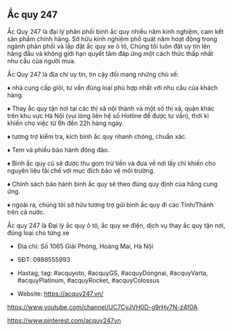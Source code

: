 ## Ắc quy 247

Ắc Quy 247 là đại lý phân phối bình ắc quy nhiều năm kinh nghiệm, cam kết sản phẩm chính hãng. Sở hữu kinh nghiệm phổ quát năm hoạt động trong ngành phân phối và lắp đặt ắc quy xe ô tô, Chúng tôi luôn đặt uy tín lên hàng đầu và không giới hạn quyết tâm đáp ứng một cách thức thấp nhất nhu cầu của người mua.

Ắc Quy 247 là địa chỉ uy tín, tin cậy đối mang những chủ xế:

♦ nhà cung cấp giỏi, tư vấn đúng loại phù hợp nhất với nhu cầu của khách hàng.

♦ Thay ắc quy tận nơi tại các thị xã nội thành và một số thị xã, quận khác trên khu vực Hà Nội (vui lòng liên hệ số Hotline để được tư vấn), thời kì khiến cho việc từ 6h đến 22h hàng ngày.

♦ tương trợ kiểm tra, kích bình ắc quy nhanh chóng, chuẩn xác.

♦ Tem và phiếu bảo hành đông đảo.

♦ Bình ắc quy cũ sẽ được thu gom trừ tiền và đưa về nơi lấy chì khiến cho nguyên liệu tái chế với mục đích bảo vệ môi trường.

♦ Chính sách bảo hành bình ắc quy sẽ theo đúng quy định của hãng cung ứng.

♦ ngoài ra, chúng tôi sở hữu tương trợ gửi bình ắc quy đi các Tỉnh/Thành trên cả nước.

Ắc quy 247 là Đại lý ắc quy ô tô, ắc quy xe điện, dịch vụ thay ắc quy tận nơi, đúng loại cho từng xe

- Địa chỉ: Số 1065 Giải Phóng, Hoàng Mai, Hà Nội

- SĐT: 0988555993

- Hastag, tag: #acquyoto, #acquyGS, #acquyDongnai, #acquyVarta, #acquyPlatinum, #acquyRocket, #acquyColossus

- Website: https://acquy247.vn/

https://www.youtube.com/channel/UC7CyJVH0D-g9rHv7N-z4f0A

https://www.pinterest.com/acquy247vn
